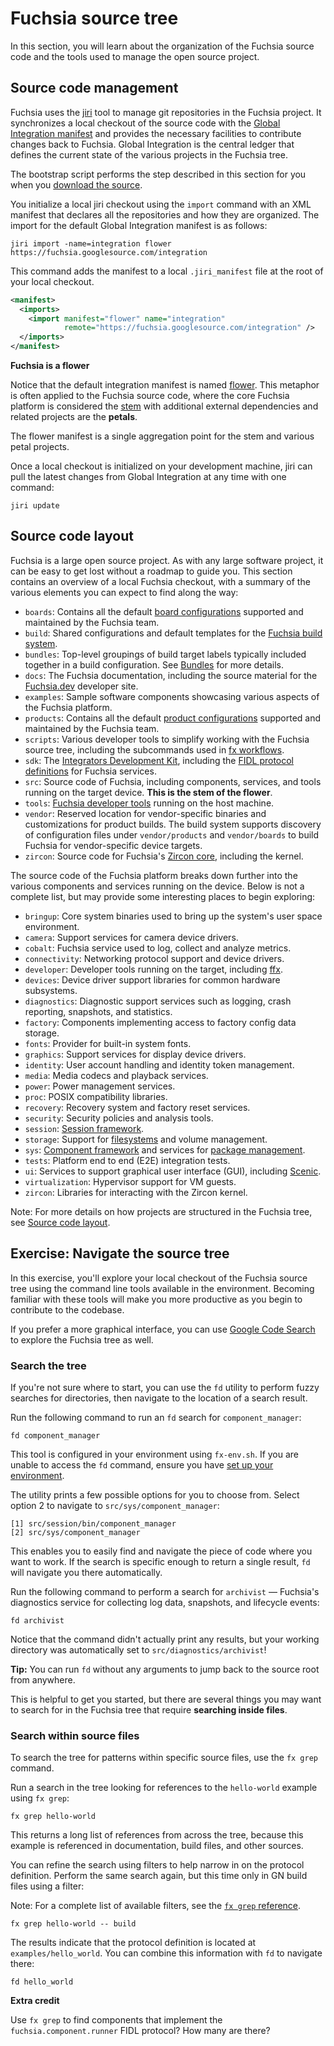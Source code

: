 # Fuchsia source tree

In this section, you will learn about the organization of the Fuchsia source
code and the tools used to manage the open source project.

## Source code management

Fuchsia uses the [jiri](https://fuchsia.googlesource.com/jiri) tool to manage
git repositories in the Fuchsia project. It synchronizes a local checkout of the
source code with the
[Global Integration manifest](https://fuchsia.googlesource.com/integration) and
provides the necessary facilities to contribute changes back to Fuchsia. Global
Integration is the central ledger that defines the current state of the various
projects in the Fuchsia tree.

<aside class="key-point">
The bootstrap script performs the step described in this section for you when
you <a href="/docs/get-started/get_fuchsia_source.md">download the source</a>.
</aside>

You initialize a local jiri checkout using the `import` command with an XML
manifest that declares all the repositories and how they are organized. The
import for the default Global Integration manifest is as follows:


```posix-terminal
jiri import -name=integration flower https://fuchsia.googlesource.com/integration
```

This command adds the manifest to a local `.jiri_manifest` file at the root of
your local checkout.


```xml {:.devsite-disable-click-to-copy}
<manifest>
  <imports>
    <import manifest="flower" name="integration"
            remote="https://fuchsia.googlesource.com/integration" />
  </imports>
</manifest>
```

<aside class="key-point">
  <b>Fuchsia is a flower</b>
  <p>Notice that the default integration manifest is named
  <a href="https://fuchsia.googlesource.com/integration/+/refs/heads/main/flower">flower</a>.
  This metaphor is often applied to the Fuchsia source code, where the core
  Fuchsia platform is considered the
  <a href="https://fuchsia.googlesource.com/integration/+/refs/heads/main/stem">stem</a>
  with additional external dependencies and related projects are the
  <strong>petals</strong>.</p>
  <p>The flower manifest is a single aggregation point for the stem and various
  petal projects.</p>
</aside>

Once a local checkout is initialized on your development machine, jiri can pull
the latest changes from Global Integration at any time with one command:

```posix-terminal
jiri update
```

## Source code layout

Fuchsia is a large open source project. As with any large software project, it
can be easy to get lost without a roadmap to guide you. This section contains
an overview of a local Fuchsia checkout, with a summary of the various elements
you can expect to find along the way:

* `boards`: Contains all the default
  [board configurations](/docs/development/build/concepts/build_system/boards_and_products.md)
  supported and maintained by the Fuchsia team.
* `build`: Shared configurations and default templates for the
  [Fuchsia build system](/docs/development/build/concepts/build_system/index.md).
* `bundles`: Top-level groupings of build target labels typically included
  together in a build configuration. See
  [Bundles](/docs/development/build/concepts/build_system/bundles.md) for more details.
* `docs`: The Fuchsia documentation, including the source material for the
  [Fuchsia.dev](https://fuchsia.dev/) developer site.
* `examples`: Sample software components showcasing various aspects of the
  Fuchsia platform.
* `products`: Contains all the default
  [product configurations](/docs/development/build/concepts/build_system/boards_and_products.md)
  supported and maintained by the Fuchsia team.
* `scripts`: Various developer tools to simplify working with the Fuchsia
  source tree, including the subcommands used in
  [fx workflows](/docs/development/build/fx.md).
* `sdk`: The [Integrators Development Kit](/docs/development/idk/README.md),
   including the
  [FIDL protocol definitions](https://fuchsia.dev/reference/fidl/README.md)
  for Fuchsia services.
* `src`: Source code of Fuchsia, including components, services, and tools
  running on the target device. **This is the stem of the flower**.
* `tools`: [Fuchsia developer tools](https://fuchsia.dev/reference/tools/sdk/README.md)
  running on the host machine.
* `vendor`: Reserved location for vendor-specific binaries and customizations
  for product builds. The build system supports discovery of configuration
  files under `vendor/products` and `vendor/boards` to build Fuchsia for
  vendor-specific device targets.
* `zircon`: Source code for Fuchsia's
  [Zircon core](/docs/concepts/kernel/README.md), including the kernel.

The source code of the Fuchsia platform breaks down further into the various
components and services running on the device. Below is not a complete list,
but may provide some interesting places to begin exploring:

* `bringup`: Core system binaries used to bring up the system's user space
  environment.
* `camera`: Support services for camera device drivers.
* `cobalt`: Fuchsia service used to log, collect and analyze metrics.
* `connectivity`: Networking protocol support and device drivers.
* `developer`: Developer tools running on the target, including
  [ffx](/docs/development/tools/ffx/overview.md).
* `devices`: Device driver support libraries for common hardware subsystems.
* `diagnostics`: Diagnostic support services such as logging, crash reporting,
  snapshots, and statistics.
* `factory`: Components implementing access to factory config data storage.
* `fonts`: Provider for built-in system fonts.
* `graphics`: Support services for display device drivers.
* `identity`: User account handling and identity token management.
* `media`: Media codecs and playback services.
* `power`: Power management services.
* `proc`: POSIX compatibility libraries.
* `recovery`: Recovery system and factory reset services.
* `security`: Security policies and analysis tools.
* `session`: [Session framework](/docs/concepts/session/introduction.md).
* `storage`: Support for [filesystems](/docs/concepts/filesystems/filesystems.md)
  and volume management.
* `sys`: [Component framework](/docs/concepts/components/v2/README.md) and
  services for [package management](/docs/concepts/packages/package.md).
* `tests`: Platform end to end (E2E) integration tests.
* `ui`: Services to support graphical user interface (GUI), including
  [Scenic](/docs/development/graphics/scenic/README.md).
* `virtualization`: Hypervisor support for VM guests.
* `zircon`: Libraries for interacting with the Zircon kernel.

Note: For more details on how projects are structured in the Fuchsia tree, see
[Source code layout](/docs/development/source_code/layout.md).


## Exercise: Navigate the source tree

In this exercise, you'll explore your local checkout of the Fuchsia source tree
using the command line tools available in the environment. Becoming familiar
with these tools will make you more productive as you begin to contribute to the
codebase.

<aside class="key-point">
If you prefer a more graphical interface, you can use
<a href="https://cs.opensource.google/fuchsia">Google Code Search</a> to explore
the Fuchsia tree as well.
</aside>

### Search the tree

If you're not sure where to start, you can use the `fd` utility to perform fuzzy
searches for directories, then navigate to the location of a search result.

Run the following command to run an `fd` search for `component_manager`:


```posix-terminal
fd component_manager
```

<aside class="key-point">
This tool is configured in your environment using <code>fx-env.sh</code>. If you
are unable to access the <code>fd</code> command, ensure you have
<a href="/docs/get-started/get_fuchsia_source.md#set-up-environment-variables">
set up your environment</a>.
</aside>

The utility prints a few possible options for you to choose from. Select option
2 to navigate to `src/sys/component_manager`:

```none {:.devsite-disable-click-to-copy}
[1] src/session/bin/component_manager
[2] src/sys/component_manager

```

This enables you to easily find and navigate the piece of code where you want to
work. If the search is specific enough to return a single result, `fd` will
navigate you there automatically.

Run the following command to perform a search for `archivist` — Fuchsia's
diagnostics service for collecting log data, snapshots, and lifecycle events:

```posix-terminal
fd archivist
```

Notice that the command didn't actually print any results, but your working
directory was automatically set to `src/diagnostics/archivist`!


<aside class="key-point">
  <b>Tip:</b> You can run <code>fd</code> without any arguments to jump back to
  the source root from anywhere.
</aside>

This is helpful to get you started, but there are several things you may want to
search for in the Fuchsia tree that require **searching inside files**.


### Search within source files

To search the tree for patterns within specific source files, use the
`fx grep` command.

Run a search in the tree looking for references to the `hello-world` example
using `fx grep`:

```posix-terminal
fx grep hello-world
```

This returns a long list of references from across the tree, because this
example is referenced in documentation, build files, and other sources.

You can refine the search using filters to help narrow in on the protocol
definition. Perform the same search again, but this time only in GN build files
using a filter:

Note: For a complete list of available filters, see the
[`fx grep` reference](https://fuchsia.dev/reference/tools/fx/cmd/grep).

```posix-terminal
fx grep hello-world -- build
```


The results indicate that the protocol definition is located at
`examples/hello_world`. You can combine this information with `fd` to
navigate there:


```posix-terminal
fd hello_world
```

<aside class="key-point">
  <b>Extra credit</b>
  <p>Use <code>fx grep</code> to find components that implement the
  <code>fuchsia.component.runner</code> FIDL protocol? How many are there?</p>
</aside>
